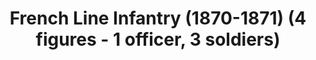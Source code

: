 ---
layout: product
title: "French Line Infantry (1870-1871) (4 figures - 1 officer, 3 soldiers)"
price: "TBA" 
desc: "Maketa"
img_path: "/assets/img/ICM 35061.webp"
brand: "N/A"
available: false
special_offer: false
new: false
soon: false
cat: "010000"
subcat: "013600"
subsubcat: "0N/A"
sifra: "ICM 35061"
popular: false
spec: false
---